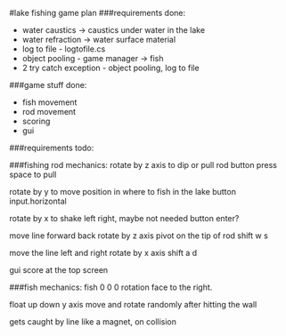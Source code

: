 #lake fishing game plan
###requirements done:
* water caustics -> caustics under water in the lake
* water refraction -> water surface material
* log to file - logtofile.cs
* object pooling - game manager -> fish
* 2 try catch exception - object pooling, log to file

###game stuff done:
* fish movement
* rod movement
* scoring
* gui

###requirements todo:

###fishing rod mechanics:
rotate by z axis to dip or pull rod
button press space to pull

rotate by y to move position in where to fish in the lake
button input.horizontal

rotate by x to shake left right, maybe not needed
button enter?

move line forward back
rotate by z axis
pivot on the tip of rod
shift w s 

move the line left and right
rotate by x axis
shift a d 

gui score at the top screen

###fish mechanics:
fish 0 0 0 rotation face to the right.

float up down y axis
move  and rotate randomly after hitting the wall

gets caught by line like a magnet, on collision
